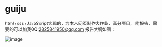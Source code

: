 # guiju
html+css+JavaScript实现的，为本人网页制作大作业，高分项目。
附报告，需要的可以加我QQ:2825841950@qq.com
报告大纲如图：

![image](https://user-images.githubusercontent.com/67893254/139171897-82ebd93e-9581-474b-a3c5-43438234ac0a.png)
